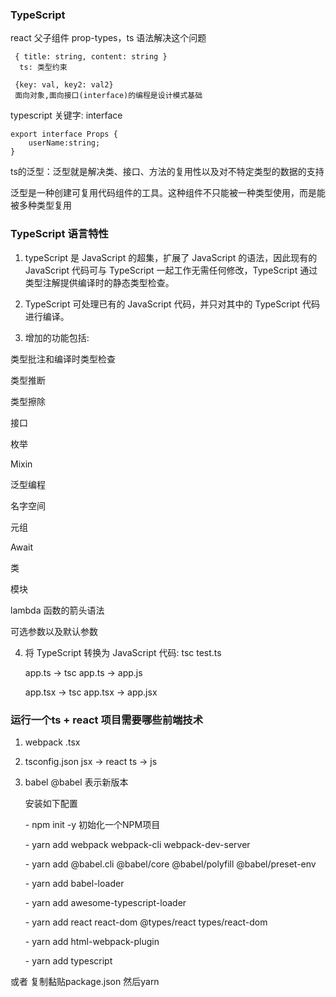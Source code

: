 ### TypeScript

react 父子组件 prop-types，ts 语法解决这个问题

```
 { title: string, content: string }
  ts: 类型约束
```

```tsx
 {key: val, key2: val2}
 面向对象,面向接口(interface)的编程是设计模式基础
```

 typescript  关键字: interface 

```tsx
export interface Props {
    userName:string;
}
```

ts的泛型：泛型就是解决类、接口、方法的复用性以及对不特定类型的数据的支持

泛型是一种创建可复用代码组件的工具。这种组件不只能被一种类型使用，而是能被多种类型复用

### TypeScript 语言特性

1. typeScript 是 JavaScript 的超集，扩展了 JavaScript 的语法，因此现有的 JavaScript 代码可与 TypeScript 一起工作无需任何修改，TypeScript 通过类型注解提供编译时的静态类型检查。

2. TypeScript 可处理已有的 JavaScript 代码，并只对其中的 TypeScript 代码进行编译。

3.  增加的功能包括: 

   类型批注和编译时类型检查

   类型推断

   类型擦除

   接口

   枚举

   Mixin

   泛型编程

   名字空间

   元组

   Await

   类

   模块

   lambda 函数的箭头语法

   可选参数以及默认参数

4. 将 TypeScript 转换为 JavaScript 代码: tsc test.ts

    app.ts -> tsc app.ts -> app.js

    app.tsx -> tsc app.tsx -> app.jsx

###  运行一个ts + react 项目需要哪些前端技术

1. webpack    .tsx

2.  tsconfig.json jsx -> react ts -> js

3. babel @babel 表示新版本

    安装如下配置

   \- npm init -y 初始化一个NPM项目

   \- yarn add webpack webpack-cli webpack-dev-server 

   \- yarn add @babel.cli @babel/core @babel/polyfill @babel/preset-env

   \- yarn add babel-loader

   \- yarn add awesome-typescript-loader

   \- yarn add react react-dom @types/react types/react-dom

   \- yarn add html-webpack-plugin

   \- yarn add typescript

或者 复制黏贴package.json 然后yarn 







   